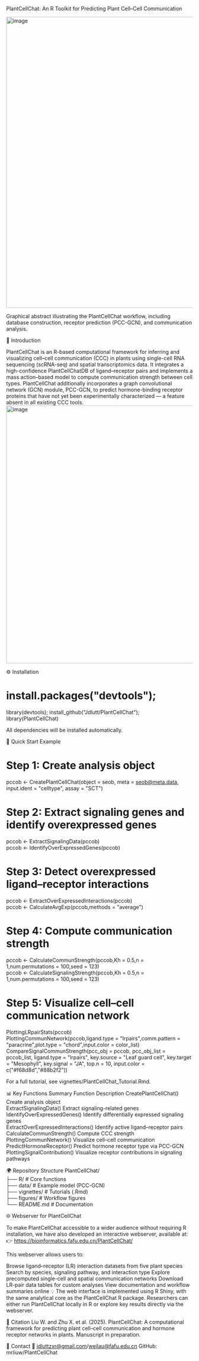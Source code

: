 PlantCellChat: An R Toolkit for Predicting Plant Cell–Cell Communication

<img width="865" height="784" alt="image" src="https://github.com/user-attachments/assets/91e80131-d15e-4cd5-8705-1dceadcc0c2b" />

Graphical abstract illustrating the PlantCellChat workflow, including database construction, receptor prediction (PCC-GCN), and communication analysis.

🌱 Introduction

PlantCellChat is an R-based computational framework for inferring and visualizing cell–cell communication (CCC) in plants using single-cell RNA sequencing (scRNA-seq) and spatial transcriptomics data.
It integrates a high-confidence PlantCellChatDB of ligand–receptor pairs and implements a mass action–based model to compute communication strength between cell types.
PlantCellChat additionally incorporates a graph convolutional network (GCN) module, PCC-GCN, to predict hormone-binding receptor proteins that have not yet been experimentally characterized — a feature absent in all existing CCC tools.
<img width="870" height="695" alt="image" src="https://github.com/user-attachments/assets/c2c0cde2-4d65-451d-8a89-a90262597e63" />



⚙️ Installation
# install.packages("devtools");
library(devtools);
install_github("Jdlutt/PlantCellChat");
library(PlantCellChat)


All dependencies will be installed automatically.

🚀 Quick Start Example

# Step 1: Create analysis object
pccob <- CreatePlantCellChat(object = seob,
                      meta = seob@meta.data,
                      input.ident = "celltype",
                      assay = "SCT")  

# Step 2: Extract signaling genes and identify overexpressed genes
pccob <- ExtractSignalingData(pccob)  
pccob <- IdentifyOverExpressedGenes(pccob)  

# Step 3: Detect overexpressed ligand–receptor interactions
pccob <- ExtractOverExpressedInteractions(pccob)  
pccob <- CalculateAvgExp(pccob,methods = "average")  

# Step 4: Compute communication strength
pccob <- CalculateCommunStrength(pccob,Kh = 0.5,n = 1,num.permutations = 100,seed = 123)  
pccob <- CalculateSignalingStrength(pccob,Kh = 0.5,n = 1,num.permutations = 100,seed = 123)  
# Step 5: Visualize cell–cell communication network
PlottingLRpairStats(pccob)  
PlottingCommunNetwork(pccob,ligand.type = "lrpairs",comm.pattern = "paracrine",plot.type = "chord",input.color = color_list)  
CompareSignalCommunStrength(pcc_obj = pccob,
                            pcc_obj_list = pccob_list,
                            ligand.type = "lrpairs",
                            key.source = "Leaf guard cell",
                            key.target = "Mesophyll",
                            key.signal = "JA",
                            top.n = 10,
                            input.color = c("#f68d8d","#88b2f2"))  

For a full tutorial, see vignettes/PlantCellChat_Tutorial.Rmd.

📊 Key Functions Summary
Function	Description
CreatePlantCellChat()	Create analysis object  
ExtractSignalingData()	Extract signaling-related genes  
IdentifyOverExpressedGenes()	Identify differentially expressed signaling genes  
ExtractOverExpressedInteractions()	Identify active ligand–receptor pairs  
CalculateCommunStrength()	Compute CCC strength  
PlottingCommunNetwork()	Visualize cell–cell communication  
PredictHormoneReceptor()	Predict hormone receptor type via PCC-GCN  
PlottingSignalContribution()	Visualize receptor contributions in signaling pathways  

🌍 Repository Structure
PlantCellChat/  
├── R/                      # Core functions  
├── data/                   # Example model (PCC-GCN)  
├── vignettes/              # Tutorials (.Rmd)  
├── figures/                # Workflow figures  
└── README.md               # Documentation  

🌐 Webserver for PlantCellChat  

To make PlantCellChat accessible to a wider audience without requiring R installation,
we have also developed an interactive webserver, available at:
👉 https://bioinformatics.fafu.edu.cn/PlantCellChat/

This webserver allows users to:  

Browse ligand–receptor (LR) interaction datasets from five plant species
Search by species, signaling pathway, and interaction type
Explore precomputed single-cell and spatial communication networks
Download LR-pair data tables for custom analyses
View documentation and workflow summaries online
💡 The web interface is implemented using R Shiny, with the same analytical core as the PlantCellChat R package.
Researchers can either run PlantCellChat locally in R or explore key results directly via the webserver.

🧠 Citation
Liu W. and Zhu X. et al. (2025). PlantCellChat: A computational framework for predicting plant cell–cell communication and hormone receptor networks in plants. Manuscript in preparation.

📨 Contact
📧 jdluttzxr@gmail.com/weilau@fafu.edu.cn
GitHub: mrliuw/PlantCellChat
